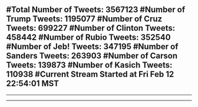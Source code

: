 #Total Number of Tweets: 3567123 
#Number of Trump Tweets: 1195077
#Number of Cruz Tweets: 699227
#Number of Clinton Tweets: 458442
#Number of Rubio Tweets: 352540
#Number of Jeb! Tweets: 347195
#Number of Sanders Tweets: 263903
#Number of Carson Tweets: 139873
#Number of Kasich Tweets: 110938
#Current Stream Started at Fri Feb 12 22:54:01 MST
---
---
---
